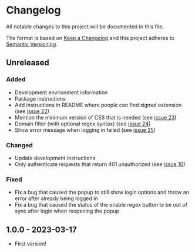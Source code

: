 # Changelog

All notable changes to this project will be documented in this file.

The format is based on [Keep a Changelog](http://keepachangelog.com/en/1.0.0/)
and this project adheres to [Semantic Versioning](http://semver.org/spec/v2.0.0.html).

## Unreleased

### Added
- Development environment information
- Package instructions
- Add instructions in README where people can find signed extension (see [issue 22](https://github.com/KNowledgeOnWebScale/solid-authentication-browser-extension/issues/22))
- Mention the minimum version of CSS that is needed (see [issue 23](https://github.com/KNowledgeOnWebScale/solid-authentication-browser-extension/issues/23))
- Domain filter (with optional regex syntax) (see [issue 24](https://github.com/KNowledgeOnWebScale/solid-authentication-browser-extension/issues/24))
- Show error message when logging in failed (see [issue 25](https://github.com/KNowledgeOnWebScale/solid-authentication-browser-extension/issues/25))

### Changed
- Update development instructions
- Only authenticate requests that return 401 unauthorized (see [issue 10](https://github.com/KNowledgeOnWebScale/solid-authentication-browser-extension/issues/10))

### Fixed
- Fix a bug that caused the popup to still show login options and throw an error after already being logged in
- Fix a bug that caused the status of the enable regex button te be out of sync after login when reopening the popup

## 1.0.0 - 2023-03-17

- First version!